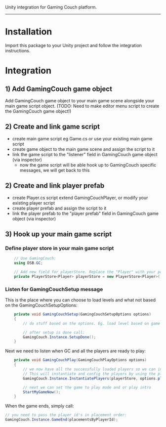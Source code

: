 Unity integration for Gaming Couch platform.

---

# Installation

Import this package to your Unity project and follow the integration instructions.

# Integration

## 1) Add GamingCouch game object

Add GamingCouch game object to your main game scene alongside your main game script object.
(TODO: Need to make editor menu script to create the GamingCouch game object!)

## 2) Create and link game script

- create main game script eg Game.cs or use your existing main game script
- create game object to the main game scene and assign the script to it
- link the game script to the "listener" field in GamingCouch game object (via inspector)
  - now the game script will be able hook up to GamingCouch specific messages, we will get back to this

## 2) Create and link player prefab

- create Player.cs script extend GamingCouchPlayer, or modify your existing player script
- create player prefab and assign the script to it
- link the player prefab to the "player prefab" field in GamingCouch game object (via inspector)

## 3) Hook up your main game script

### Define player store in your main game script

```C#
    // Use GamingCouch:
    using DSB.GC;

    // Add new field for playerStore. Replace the "Player" with your palyer script name, if it differs:
    private PlayerStore<Player> playerStore = new PlayerStore<Player>();
```

### Listen for GamingCouchSetup message

This is the place where you can choose to load levels and what not based on the GamingCouchSetupOptions:

```C#
    private void GamingCouchSetup(GamingCouchSetupOptions options)
    {
        // do stuff based on the options. Eg. load level based on game mode etc.

        // after setup is done call:
        GamingCouch.Instance.SetupDone();
    }
```

Next we need to listen when GC and all the players are ready to play:

```C#
    private void GamingCouchPlay(GamingCouchPlayOptions options)
    {
        // we now have all the successfully loaded players so we can instantiate them.
        // This will instantiate and config the players by using the player prefab linked to GamingCouch game object
        GamingCouch.Instance.InstantiatePlayers(playerStore, options.players);

        // next we can set the game to play mode and or play intro
        StartMyGameNow();
    }
```

When the game ends, simply call:

```C#
// you need to pass the player id's in placement order:
GamingCouch.Instance.GameEnd(placementsByPlayerId);
```
